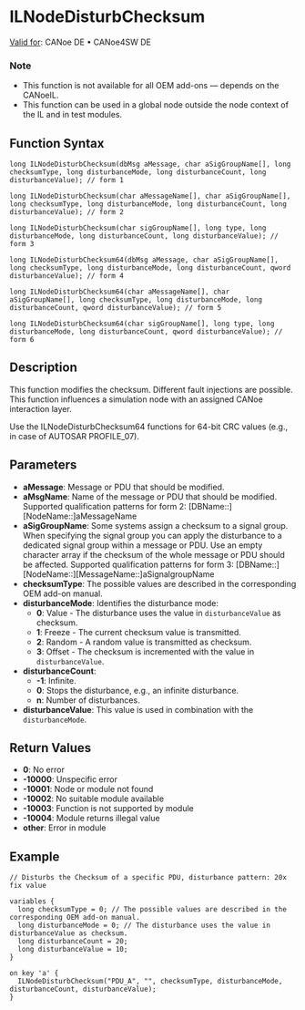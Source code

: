 # ILNodeDisturbChecksum

[Valid for](../../../Shared/FeatureAvailability.md): CANoe DE • CANoe4SW DE

### Note

- This function is not available for all OEM add-ons — depends on the CANoeIL.
- This function can be used in a global node outside the node context of the IL and in test modules.

## Function Syntax

```plaintext
long ILNodeDisturbChecksum(dbMsg aMessage, char aSigGroupName[], long checksumType, long disturbanceMode, long disturbanceCount, long disturbanceValue); // form 1

long ILNodeDisturbChecksum(char aMessageName[], char aSigGroupName[], long checksumType, long disturbanceMode, long disturbanceCount, long disturbanceValue); // form 2

long ILNodeDisturbChecksum(char sigGroupName[], long type, long disturbanceMode, long disturbanceCount, long disturbanceValue); // form 3

long ILNodeDisturbChecksum64(dbMsg aMessage, char aSigGroupName[], long checksumType, long disturbanceMode, long disturbanceCount, qword disturbanceValue); // form 4

long ILNodeDisturbChecksum64(char aMessageName[], char aSigGroupName[], long checksumType, long disturbanceMode, long disturbanceCount, qword disturbanceValue); // form 5

long ILNodeDisturbChecksum64(char sigGroupName[], long type, long disturbanceMode, long disturbanceCount, qword disturbanceValue); // form 6
```

## Description

This function modifies the checksum. Different fault injections are possible. This function influences a simulation node with an assigned CANoe interaction layer.

Use the ILNodeDisturbChecksum64 functions for 64-bit CRC values (e.g., in case of AUTOSAR PROFILE_07).

## Parameters

- **aMessage**: Message or PDU that should be modified.
- **aMsgName**: Name of the message or PDU that should be modified. Supported qualification patterns for form 2: [DBName::][NodeName::]aMessageName
- **aSigGroupName**: Some systems assign a checksum to a signal group. When specifying the signal group you can apply the disturbance to a dedicated signal group within a message or PDU. Use an empty character array if the checksum of the whole message or PDU should be affected. Supported qualification patterns for form 3: [DBName::][NodeName::][MessageName::]aSignalgroupName
- **checksumType**: The possible values are described in the corresponding OEM add-on manual.
- **disturbanceMode**: Identifies the disturbance mode:
  - **0**: Value - The disturbance uses the value in `disturbanceValue` as checksum.
  - **1**: Freeze - The current checksum value is transmitted.
  - **2**: Random - A random value is transmitted as checksum.
  - **3**: Offset - The checksum is incremented with the value in `disturbanceValue`.
- **disturbanceCount**:
  - **-1**: Infinite.
  - **0**: Stops the disturbance, e.g., an infinite disturbance.
  - **n**: Number of disturbances.
- **disturbanceValue**: This value is used in combination with the `disturbanceMode`.

## Return Values

- **0**: No error
- **-10000**: Unspecific error
- **-10001**: Node or module not found
- **-10002**: No suitable module available
- **-10003**: Function is not supported by module
- **-10004**: Module returns illegal value
- **other**: Error in module

## Example

```plaintext
// Disturbs the Checksum of a specific PDU, disturbance pattern: 20x fix value

variables {
  long checksumType = 0; // The possible values are described in the corresponding OEM add-on manual.
  long disturbanceMode = 0; // The disturbance uses the value in disturbanceValue as checksum.
  long disturbanceCount = 20;
  long disturbanceValue = 10;
}

on key 'a' {
  ILNodeDisturbChecksum("PDU_A", "", checksumType, disturbanceMode, disturbanceCount, disturbanceValue);
}
```
